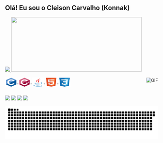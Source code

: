 ## Olá! Eu sou o Cleison Carvalho (Konnak)

<div>
  <a href="https://github.com/konnak">
  <img height="180em" src="https://github-readme-stats.vercel.app/api?username=konnak&show_icons=true&theme=dark&include_all_commits=true&count_private=true"/>
  <img height="180em" width="430cm" src="https://github-readme-stats.vercel.app/api/top-langs/?username=konnak&layout=compact&langs_count=7&theme=dark"/>
</div>
  
  <div style="display: inline_block"><br>
  <img align="center" alt="C" height="30" width="40" src="https://github.com/devicons/devicon/blob/master/icons/c/c-original.svg">
  <img align="center" alt="CPP" height="30" width="40" src="https://github.com/devicons/devicon/blob/master/icons/cplusplus/cplusplus-original.svg">
  <img align="center" alt="JAVA" height="30" width="40" src="https://github.com/devicons/devicon/blob/master/icons/java/java-original.svg">
  <img align="center" alt="HTML" height="30" width="40" src="https://raw.githubusercontent.com/devicons/devicon/master/icons/html5/html5-original.svg">
  <img align="center" alt="CSS" height="30" width="40" src="https://raw.githubusercontent.com/devicons/devicon/master/icons/css3/css3-original.svg">
  <img align="right" alt="GIF" src="https://media.discordapp.net/attachments/802662734029520997/885320870682324992/ezgif.com-gif-maker.gif">
</div>
    
  ##
 
  <div> 
  <a href="https://instagram.com/CleisonCRC" target="_blank"><img src="https://img.shields.io/badge/-Instagram-%23E4405F?style=for-the-badge&logo=instagram&logoColor=white" target="_blank"></a>
 <a href="https://discord.gg/SSMMJap" target="_blank"><img src="https://img.shields.io/badge/Discord-7289DA?style=for-the-badge&logo=discord&logoColor=white" target="_blank"></a> 
  <a href = "mailto:cleisondecarvalho@hotmail.com"><img src="https://img.shields.io/badge/Microsoft_Outlook-0078D4?style=for-the-badge&logo=microsoft-outlook&logoColor=white" target="_blank"></a>
  <a href="https://www.linkedin.com/in/cleisonrc/" target="_blank"><img src="https://img.shields.io/badge/-LinkedIn-%230077B5?style=for-the-badge&logo=linkedin&logoColor=white" target="_blank"></a> 
  </div>
  
  ![Snake animation](https://github.com/konnak/konnak/blob/output/github-contribution-grid-snake.svg)
